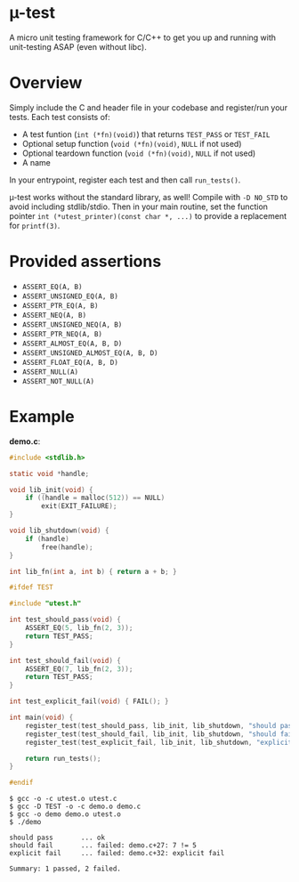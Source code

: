 # µ-test

A micro unit testing framework for C/C++ to get you up and running with unit-testing ASAP (even without libc).


# Overview

Simply include the C and header file in your codebase and register/run your tests. Each test
consists of:

* A test funtion (`int (*fn)(void)`) that returns `TEST_PASS` or `TEST_FAIL`
* Optional setup function (`void (*fn)(void)`, `NULL` if not used)
* Optional teardown function (`void (*fn)(void)`, `NULL` if not used)
* A name

In your entrypoint, register each test and then call `run_tests()`.

µ-test works without the standard library, as well! Compile with `-D NO_STD` to avoid including
stdlib/stdio. Then in your main routine, set the function pointer `int (*utest_printer)(const char *, ...)`
to provide a replacement for `printf(3)`.

# Provided assertions

* `ASSERT_EQ(A, B)`
* `ASSERT_UNSIGNED_EQ(A, B)`
* `ASSERT_PTR_EQ(A, B)`
* `ASSERT_NEQ(A, B)`
* `ASSERT_UNSIGNED_NEQ(A, B)`
* `ASSERT_PTR_NEQ(A, B)`
* `ASSERT_ALMOST_EQ(A, B, D)`
* `ASSERT_UNSIGNED_ALMOST_EQ(A, B, D)`
* `ASSERT_FLOAT_EQ(A, B, D)`
* `ASSERT_NULL(A)`
* `ASSERT_NOT_NULL(A)`

# Example

**demo.c**:

```c
#include <stdlib.h>

static void *handle;

void lib_init(void) {
    if ((handle = malloc(512)) == NULL)
        exit(EXIT_FAILURE);
}

void lib_shutdown(void) {
    if (handle)
        free(handle);
}

int lib_fn(int a, int b) { return a + b; }

#ifdef TEST

#include "utest.h"

int test_should_pass(void) {
    ASSERT_EQ(5, lib_fn(2, 3));
    return TEST_PASS;
}

int test_should_fail(void) {
    ASSERT_EQ(7, lib_fn(2, 3));
    return TEST_PASS;
}

int test_explicit_fail(void) { FAIL(); }

int main(void) {
    register_test(test_should_pass, lib_init, lib_shutdown, "should pass");
    register_test(test_should_fail, lib_init, lib_shutdown, "should fail");
    register_test(test_explicit_fail, lib_init, lib_shutdown, "explicit fail");

    return run_tests();
}

#endif
```

```
$ gcc -o -c utest.o utest.c
$ gcc -D TEST -o -c demo.o demo.c
$ gcc -o demo demo.o utest.o
$ ./demo

should pass       ... ok
should fail       ... failed: demo.c+27: 7 != 5
explicit fail     ... failed: demo.c+32: explicit fail

Summary: 1 passed, 2 failed.
```
